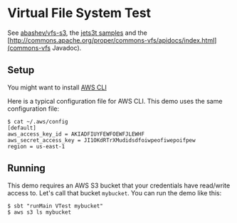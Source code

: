# Virtual File System Test #

See [abashev/vfs-s3](https://github.com/abashev/vfs-s3), the [jets3t samples](https://jets3t.s3.amazonaws.com/toolkit/code-samples.html) and the [http://commons.apache.org/proper/commons-vfs/apidocs/index.html](commons-vfs Javadoc).

## Setup ##
You might want to install [AWS CLI](http://aws.amazon.com/cli/)

Here is a typical configuration file for AWS CLI. This demo uses the same configuration file:

````
$ cat ~/.aws/config
[default]
aws_access_key_id = AKIADFIUYFEWFOEWFJLEWHF
aws_secret_access_key = JI1OKdRTrXMudidsdfoiwpeofiwepoifpew
region = us-east-1
````

## Running ##
This demo requires an AWS S3 bucket that your credentials have read/write access to.
Let's call that bucket `mybucket`. You can run the demo like this:

    $ sbt "runMain VTest mybucket"
    $ aws s3 ls mybucket
